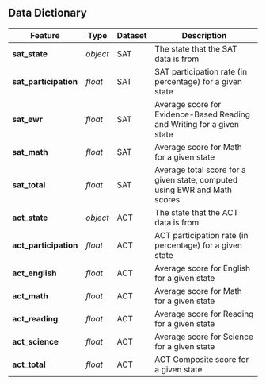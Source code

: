 ## Data Dictionary

|Feature|Type|Dataset|Description|
|---|---|---|---|
|**sat_state**|*object*|SAT|The state that the SAT data is from|
|**sat_participation**|*float*|SAT|SAT participation rate (in percentage) for a given state|
|**sat_ewr**|*float*|SAT|Average score for Evidence-Based Reading and Writing for a given state|
|**sat_math**|*float*|SAT|Average score for Math for a given state|
|**sat_total**|*float*|SAT|Average total score for a given state, computed using EWR and Math scores|
|**act_state**|*object*|ACT|The state that the ACT data is from|
|**act_participation**|*float*|ACT|ACT participation rate (in percentage) for a given state|
|**act_english**|*float*|ACT|Average score for English for a given state|
|**act_math**|*float*|ACT|Average score for Math for a given state|
|**act_reading**|*float*|ACT|Average score for Reading for a given state|
|**act_science**|*float*|ACT|Average score for Science for a given state|
|**act_total**|*float*|ACT|ACT Composite score for a given state|




